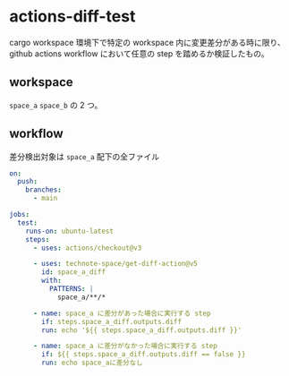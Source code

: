 # actions-diff-test

cargo workspace 環境下で特定の workspace 内に変更差分がある時に限り、github actions workflow において任意の step を踏めるか検証したもの。

## workspace

`space_a` `space_b` の 2 つ。

## workflow

差分検出対象は `space_a` 配下の全ファイル

```yaml
on:
  push:
    branches:
      - main

jobs:
  test:
    runs-on: ubuntu-latest
    steps:
      - uses: actions/checkout@v3

      - uses: technote-space/get-diff-action@v5
        id: space_a_diff
        with:
          PATTERNS: |
            space_a/**/*

      - name: space_a に差分があった場合に実行する step
        if: steps.space_a_diff.outputs.diff
        run: echo '${{ steps.space_a_diff.outputs.diff }}'

      - name: space_a に差分がなかった場合に実行する step
        if: ${{ steps.space_a_diff.outputs.diff == false }}
        run: echo space_aに差分なし
```
